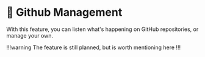 # :cop: Github Management

With this feature, you can listen what's happening on GitHub repositories, or manage your own.

!!!warning
The feature is still planned, but is worth mentioning here
!!!